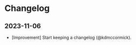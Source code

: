 <!--
Create a changelog entry for every new user-facing change (where the "users" are plugin developers).
Please respect the following instructions:
- Group changes by date, with newest changes first.
- Prefix your changes with either [Bugfix], [Improvement], [Feature], [Security], [Deprecation].
- You may optionally append "(by @<author>)" at the end of the line, where "<author>" is either one (just one)
  of your GitHub username, real name or affiliated organization. -->

# Changelog

## 2023-11-06

- [Improvement] Start keeping a changelog (@kdmccormick).
